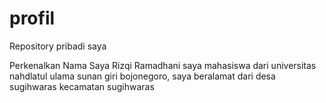 # profil
Repository pribadi saya

Perkenalkan Nama Saya Rizqi Ramadhani saya mahasiswa dari universitas nahdlatul ulama sunan giri bojonegoro, saya beralamat dari desa sugihwaras kecamatan sugihwaras
